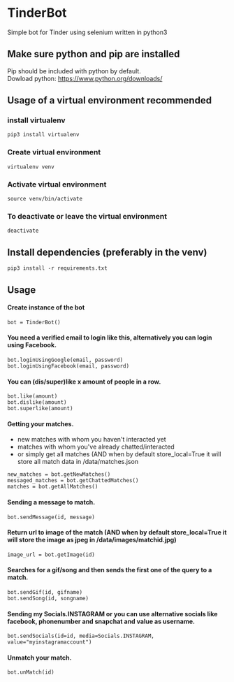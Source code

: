 # TinderBot
Simple bot for Tinder using selenium written in python3

## Make sure python and pip are installed
Pip should be included with python by default.<br/>
Dowload python: https://www.python.org/downloads/

## Usage of a virtual environment recommended
### install virtualenv
```
pip3 install virtualenv 
```
### Create virtual environment
```
virtualenv venv
```
### Activate virtual environment
```
source venv/bin/activate
```
### To deactivate or leave the virtual environment
```
deactivate
```
## Install dependencies (preferably in the venv)
```
pip3 install -r requirements.txt
```
## Usage
#### Create instance of the bot
```
bot = TinderBot()
```
#### You need a verified email to login like this, alternatively you can login using Facebook.
```
bot.loginUsingGoogle(email, password) 
bot.loginUsingFacebook(email, password)
```
#### You can (dis/super)like x amount of people in a row.
```
bot.like(amount) 
bot.dislike(amount)
bot.superlike(amount)
```
#### Getting your matches.
  - new matches with whom you haven't interacted yet</br>
  - matches with whom you've already chatted/interacted</br>
  - or simply get all matches (AND when by default store_local=True it will store all match data in /data/matches.json
```
new_matches = bot.getNewMatches()
messaged_matches = bot.getChattedMatches()
matches = bot.getAllMatches()
```
#### Sending a  message to match.
```
bot.sendMessage(id, message)
```
#### Return url to image of the match (AND when by default store_local=True it will store the image as jpeg in /data/images/matchid.jpg)
```
image_url = bot.getImage(id)
```
#### Searches for a gif/song and then sends the first one of the query to a match.
```
bot.sendGif(id, gifname)
bot.sendSong(id, songname)
```
#### Sending my Socials.INSTAGRAM or you can use alternative socials like facebook, phonenumber and snapchat and value as username.
```
bot.sendSocials(id=id, media=Socials.INSTAGRAM, value="myinstagramaccount")
```
#### Unmatch your match.
```
bot.unMatch(id)
```

